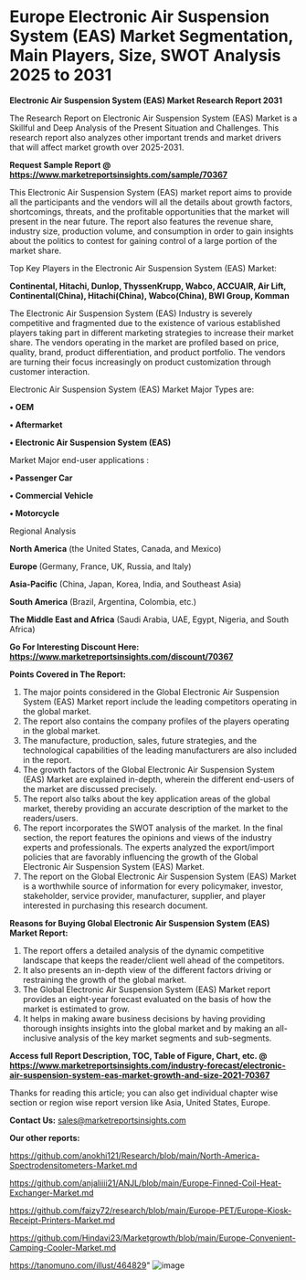 # Europe Electronic Air Suspension System (EAS) Market Segmentation, Main Players, Size, SWOT Analysis 2025 to 2031

<strong>Electronic Air Suspension System (EAS) Market Research Report 2031</strong>

The Research Report on Electronic Air Suspension System (EAS) Market is a Skillful and Deep Analysis of the Present Situation and Challenges. This research report also analyzes other important trends and market drivers that will affect market growth over 2025-2031.

<strong>Request Sample Report @ <a href=https://www.marketreportsinsights.com/sample/70367>https://www.marketreportsinsights.com/sample/70367</a></strong>

This Electronic Air Suspension System (EAS) market report aims to provide all the participants and the vendors will all the details about growth factors, shortcomings, threats, and the profitable opportunities that the market will present in the near future. The report also features the revenue share, industry size, production volume, and consumption in order to gain insights about the politics to contest for gaining control of a large portion of the market share.

Top Key Players in the Electronic Air Suspension System (EAS) Market:

<strong>Continental, Hitachi, Dunlop, ThyssenKrupp, Wabco, ACCUAIR, Air Lift, Continental(China), Hitachi(China), Wabco(China), BWI Group, Komman</strong>

The Electronic Air Suspension System (EAS) Industry is severely competitive and fragmented due to the existence of various established players taking part in different marketing strategies to increase their market share. The vendors operating in the market are profiled based on price, quality, brand, product differentiation, and product portfolio. The vendors are turning their focus increasingly on product customization through customer interaction.

Electronic Air Suspension System (EAS) Market Major Types are:

<strong>• OEM

• Aftermarket

• Electronic Air Suspension System (EAS)</strong>

Market Major end-user applications :

<strong>• Passenger Car

• Commercial Vehicle

• Motorcycle</strong>

Regional Analysis

</u><strong><b>North America</b></strong> (the United States, Canada, and Mexico)

<strong><b>Europe </b></strong>(Germany, France, UK, Russia, and Italy)

<strong><b>Asia-Pacific</b></strong> (China, Japan, Korea, India, and Southeast Asia)

<strong><b>South America</b></strong> (Brazil, Argentina, Colombia, etc.)

<strong><b>The Middle East and Africa</b></strong> (Saudi Arabia, UAE, Egypt, Nigeria, and South Africa)

<strong>Go For Interesting Discount Here: <a href=https://www.marketreportsinsights.com/discount/70367>https://www.marketreportsinsights.com/discount/70367</a></strong>

<strong>Points Covered in The Report:</strong>
<ol>
  <li>The major points considered in the Global Electronic Air Suspension System (EAS) Market report include the leading competitors operating in the global market.</li>
  <li>The report also contains the company profiles of the players operating in the global market.</li>
  <li>The manufacture, production, sales, future strategies, and the technological capabilities of the leading manufacturers are also included in the report.</li>
  <li>The growth factors of the Global Electronic Air Suspension System (EAS) Market are explained in-depth, wherein the different end-users of the market are discussed precisely.</li>
  <li>The report also talks about the key application areas of the global market, thereby providing an accurate description of the market to the readers/users.</li>
  <li>The report incorporates the SWOT analysis of the market. In the final section, the report features the opinions and views of the industry experts and professionals. The experts analyzed the export/import policies that are favorably influencing the growth of the Global Electronic Air Suspension System (EAS) Market.</li>
  <li>The report on the Global Electronic Air Suspension System (EAS) Market is a worthwhile source of information for every policymaker, investor, stakeholder, service provider, manufacturer, supplier, and player interested in purchasing this research document.</li>
</ol>
<strong>Reasons for Buying Global Electronic Air Suspension System (EAS) Market Report:</strong>

<ol>
  <li>The report offers a detailed analysis of the dynamic competitive landscape that keeps the reader/client well ahead of the competitors.</li>
  <li>It also presents an in-depth view of the different factors driving or restraining the growth of the global market.</li>
  <li>The Global Electronic Air Suspension System (EAS) Market report provides an eight-year forecast evaluated on the basis of how the market is estimated to grow.</li>
  <li>It helps in making aware business decisions by having providing thorough insights insights into the global market and by making an all-inclusive analysis of the key market segments and sub-segments.</li>
</ol>
<strong>Access full Report Description, TOC, Table of Figure, Chart, etc. @ <a href=https://www.marketreportsinsights.com/industry-forecast/electronic-air-suspension-system-eas-market-growth-and-size-2021-70367>https://www.marketreportsinsights.com/industry-forecast/electronic-air-suspension-system-eas-market-growth-and-size-2021-70367</a></strong>


Thanks for reading this article; you can also get individual chapter wise section or region wise report version like Asia, United States, Europe.

<strong>Contact Us:</strong>
sales@marketreportsinsights.com

<strong>Our other reports:</strong>

<a href=https://github.com/anokhi121/Research/blob/main/North-America-Spectrodensitometers-Market.md>https://github.com/anokhi121/Research/blob/main/North-America-Spectrodensitometers-Market.md</a>

<a href=https://github.com/anjaliiii21/ANJL/blob/main/Europe-Finned-Coil-Heat-Exchanger-Market.md>https://github.com/anjaliiii21/ANJL/blob/main/Europe-Finned-Coil-Heat-Exchanger-Market.md</a>

<a href=https://github.com/faizy72/research/blob/main/Europe-PET/Europe-Kiosk-Receipt-Printers-Market.md>https://github.com/faizy72/research/blob/main/Europe-PET/Europe-Kiosk-Receipt-Printers-Market.md</a>

<a href=https://github.com/Hindavi23/Marketgrowth/blob/main/Europe-Convenient-Camping-Cooler-Market.md>https://github.com/Hindavi23/Marketgrowth/blob/main/Europe-Convenient-Camping-Cooler-Market.md</a>

<a href=https://tanomuno.com/illust/464829>https://tanomuno.com/illust/464829</a>"
![image](https://github.com/user-attachments/assets/b0e063a0-3f2c-4ad4-8f0e-d20029d00aad)
